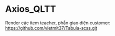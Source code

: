 # Axios_QLTT
Render các item teacher, phần giao diện customer:
https://github.com/vietmit37/Tabula-scss.git
